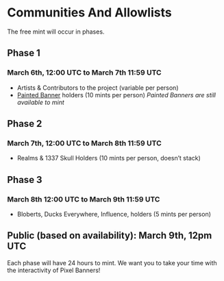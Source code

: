 # Communities And Allowlists

The free mint will occur in phases. 

## Phase 1 
### March 6th, 12:00 UTC to March 7th 11:59 UTC
- Artists & Contributors to the project (variable per person)
- <a href="https://www.bannersnft.com">Painted Banner</a> holders (10 mints per person)
*Painted Banners are still available to mint*  

## Phase 2
### March 7th, 12:00 UTC to March 8th 11:59 UTC
- Realms & 1337 Skull Holders (10 mints per person, doesn’t stack)

## Phase 3
### March 8th 12:00 UTC to March 9th 11:59 UTC
- Bloberts, Ducks Everywhere, Influence, holders (5 mints per person)

## Public (based on availability): March 9th, 12pm UTC

Each phase will have 24 hours to mint. We want you to take your time with the interactivity of Pixel Banners!
